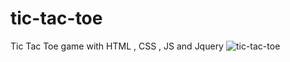 # tic-tac-toe
Tic Tac Toe game with HTML , CSS , JS and Jquery 
![tic-tac-toe](https://github.com/RawanAlkhrese/tic-tac-toe/imgs/blob/master/tic-tac-toe.png)


